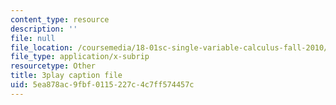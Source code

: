 ```yaml
---
content_type: resource
description: ''
file: null
file_location: /coursemedia/18-01sc-single-variable-calculus-fall-2010/5ea878ac9fbf0115227c4c7ff574457c_ShGBRUx2ub8.srt
file_type: application/x-subrip
resourcetype: Other
title: 3play caption file
uid: 5ea878ac-9fbf-0115-227c-4c7ff574457c
---
```

